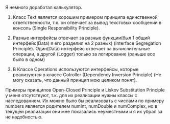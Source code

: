 Я немного доработал калькулятор.

1. Класс Text является хорошим примером принципа единственной ответственности, т.к. он отвечает за вывод текстовых 
сообщений в консоль (Single Responsibility Principle).

2. Разные интерфейсы отвечает за разные функции(был 1 общий интерфейс(Data) я его разделил на 2 разных) (Interface Segregation Principle).
Один(Data) интерфейс отвечает за вычислительные операции, а другой (Logger) только за логирование (раньше все было в одном)
3. В Классе Operations используются интерфейсы, которые реализуются в классе Cotroller (Dependency Inversion Principle)
   (Не могу сказать, что данный принцип мою целиком понят).

Примеры принципов Open-Closed Principle и Liskov Substitution Principle у меня отсутствуют, т.к. для их реализации нужны 
классы с наследованием.
Их можно было бы реализовать с числами по примеру numbers является родителем numInt, numDouble и numComplex, но в текущей
реализации они мне показались неуместными и я их убрал за не надобностью.